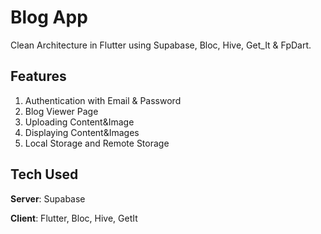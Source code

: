 # Blog App

Clean Architecture in Flutter using Supabase, Bloc, Hive, Get_It & FpDart.

## Features
1. Authentication with Email & Password
2. Blog Viewer Page
3. Uploading Content&Image
4. Displaying Content&Images
5. Local Storage and Remote Storage

## Tech Used
**Server**: Supabase

**Client**: Flutter, Bloc, Hive, GetIt
